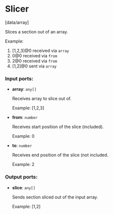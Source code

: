 # Slicer

[data/array]

Slices a section out of an array.

Example: 
1. [1,2,3]@0 received via `array`
2. 0@0 received via `from`
3. 2@0 received via `from`
4. [1,2]@0 sent via `array`

### Input ports:

* __array__: `any[]`

    Receives array to slice out of.
    
    Example:
    [1,2,3]


* __from__: `number`

    Receives start position of the slice (included).
    
    Example:
    0


* __to__: `number`

    Receives end position of the slice (not included.
    
    Example:
    2

### Output ports:

* __slice__: `any[]`

    Sends section sliced out of the input array.
    
    Example:
    [1,2]

